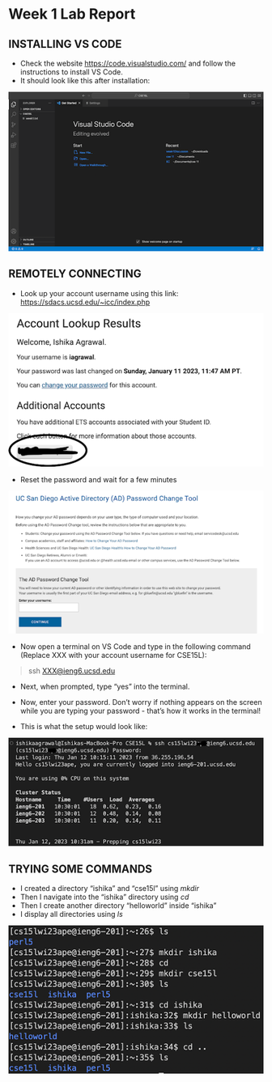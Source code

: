 # Week 1 Lab Report
## INSTALLING VS CODE
* Check the website https://code.visualstudio.com/ and follow the instructions to install VS Code.
* It should look like this after installation:

![Image](vs_code.png)

## REMOTELY CONNECTING
* Look up your account username using this link: https://sdacs.ucsd.edu/~icc/index.php

![Image](acc_lookup.png)

* Reset the password and wait for a few minutes

![Image](password.png)

* Now open a terminal on VS Code and type in the following command (Replace XXX with your account username for CSE15L):
> ssh XXX@ieng6.ucsd.edu

* Next, when prompted, type “yes” into the terminal.
* Now, enter your password. Don’t worry if nothing appears on the screen while you are typing your password - that’s how it works in the terminal!

* This is what the setup would look like:

![Image](login.png)

## TRYING SOME COMMANDS
* I created a directory “ishika” and “cse15l” using _mkdir_
* Then I navigate into the “ishika” directory using _cd_
* Then I create another directory “helloworld” inside “ishika”
* I display all directories using _ls_

![Image](commands.png)
